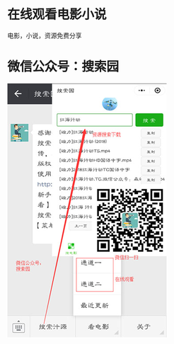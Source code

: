 # 在线观看电影小说
电影，小说，资源免费分享

# 微信公众号：搜索园
![Image text](https://github.com/814042432/online_moive_novel/blob/master/pic1.jpg)
